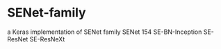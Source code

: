 # SENet-family
a Keras implementation of SENet family 
SENet 154
SE-BN-Inception
SE-ResNet
SE-ResNeXt
